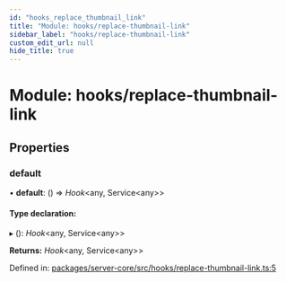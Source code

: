 ```yaml
---
id: "hooks_replace_thumbnail_link"
title: "Module: hooks/replace-thumbnail-link"
sidebar_label: "hooks/replace-thumbnail-link"
custom_edit_url: null
hide_title: true
---
```


# Module: hooks/replace-thumbnail-link

## Properties

### default

• **default**: () => *Hook*<any, Service<any\>\>

#### Type declaration:

▸ (): *Hook*<any, Service<any\>\>

**Returns:** *Hook*<any, Service<any\>\>

Defined in: [packages/server-core/src/hooks/replace-thumbnail-link.ts:5](https://github.com/xr3ngine/xr3ngine/blob/65dfcf39a/packages/server-core/src/hooks/replace-thumbnail-link.ts#L5)

